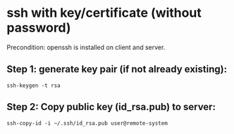 # ssh with key/certificate (without password)

Precondition: openssh is installed on client and server.

## Step 1: generate key pair (if not already existing):

```
ssh-keygen -t rsa
```

## Step 2: Copy public key (id_rsa.pub) to server:

```
ssh-copy-id -i ~/.ssh/id_rsa.pub user@remote-system
```
